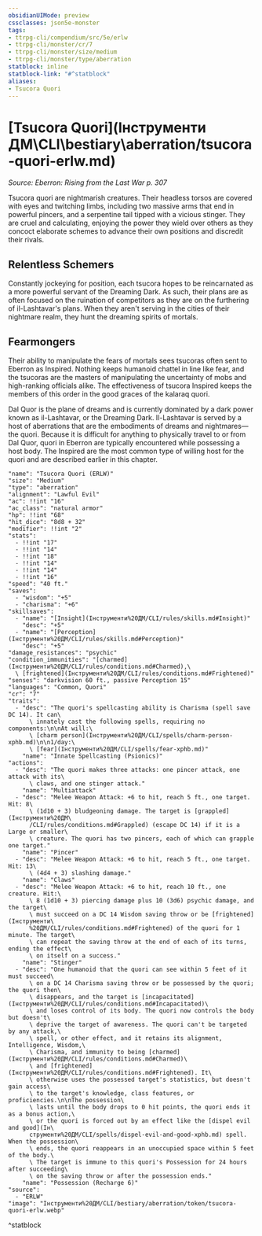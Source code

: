 ```yaml
---
obsidianUIMode: preview
cssclasses: json5e-monster
tags:
- ttrpg-cli/compendium/src/5e/erlw
- ttrpg-cli/monster/cr/7
- ttrpg-cli/monster/size/medium
- ttrpg-cli/monster/type/aberration
statblock: inline
statblock-link: "#^statblock"
aliases:
- Tsucora Quori
---
```

# [Tsucora Quori](Інструменти ДМ\CLI\bestiary\aberration/tsucora-quori-erlw.md)
*Source: Eberron: Rising from the Last War p. 307*  

Tsucora quori are nightmarish creatures. Their headless torsos are covered with eyes and twitching limbs, including two massive arms that end in powerful pincers, and a serpentine tail tipped with a vicious stinger. They are cruel and calculating, enjoying the power they wield over others as they concoct elaborate schemes to advance their own positions and discredit their rivals.

## Relentless Schemers

Constantly jockeying for position, each tsucora hopes to be reincarnated as a more powerful servant of the Dreaming Dark. As such, their plans are as often focused on the ruination of competitors as they are on the furthering of il-Lashtavar's plans. When they aren't serving in the cities of their nightmare realm, they hunt the dreaming spirits of mortals.

## Fearmongers

Their ability to manipulate the fears of mortals sees tsucoras often sent to Eberron as Inspired. Nothing keeps humanoid chattel in line like fear, and the tsucoras are the masters of manipulating the uncertainty of mobs and high-ranking officials alike. The effectiveness of tsucora Inspired keeps the members of this order in the good graces of the kalaraq quori.

Dal Quor is the plane of dreams and is currently dominated by a dark power known as il-Lashtavar, or the Dreaming Dark. Il-Lashtavar is served by a host of aberrations that are the embodiments of dreams and nightmares—the quori. Because it is difficult for anything to physically travel to or from Dal Quor, quori in Eberron are typically encountered while possessing a host body. The Inspired are the most common type of willing host for the quori and are described earlier in this chapter.

```statblock
"name": "Tsucora Quori (ERLW)"
"size": "Medium"
"type": "aberration"
"alignment": "Lawful Evil"
"ac": !!int "16"
"ac_class": "natural armor"
"hp": !!int "68"
"hit_dice": "8d8 + 32"
"modifier": !!int "2"
"stats":
  - !!int "17"
  - !!int "14"
  - !!int "18"
  - !!int "14"
  - !!int "14"
  - !!int "16"
"speed": "40 ft."
"saves":
  - "wisdom": "+5"
  - "charisma": "+6"
"skillsaves":
  - "name": "[Insight](Інструменти%20ДМ/CLI/rules/skills.md#Insight)"
    "desc": "+5"
  - "name": "[Perception](Інструменти%20ДМ/CLI/rules/skills.md#Perception)"
    "desc": "+5"
"damage_resistances": "psychic"
"condition_immunities": "[charmed](Інструменти%20ДМ/CLI/rules/conditions.md#Charmed),\
  \ [frightened](Інструменти%20ДМ/CLI/rules/conditions.md#Frightened)"
"senses": "darkvision 60 ft., passive Perception 15"
"languages": "Common, Quori"
"cr": "7"
"traits":
  - "desc": "The quori's spellcasting ability is Charisma (spell save DC 14). It can\
      \ innately cast the following spells, requiring no components:\n\nAt will:\
      \ [charm person](Інструменти%20ДМ/CLI/spells/charm-person-xphb.md)\n\n1/day:\
      \ [fear](Інструменти%20ДМ/CLI/spells/fear-xphb.md)"
    "name": "Innate Spellcasting (Psionics)"
"actions":
  - "desc": "The quori makes three attacks: one pincer attack, one attack with its\
      \ claws, and one stinger attack."
    "name": "Multiattack"
  - "desc": "Melee Weapon Attack: +6 to hit, reach 5 ft., one target. Hit: 8\
      \ (1d10 + 3) bludgeoning damage. The target is [grappled](Інструменти%20ДМ\
      /CLI/rules/conditions.md#Grappled) (escape DC 14) if it is a Large or smaller\
      \ creature. The quori has two pincers, each of which can grapple one target."
    "name": "Pincer"
  - "desc": "Melee Weapon Attack: +6 to hit, reach 5 ft., one target. Hit: 13\
      \ (4d4 + 3) slashing damage."
    "name": "Claws"
  - "desc": "Melee Weapon Attack: +6 to hit, reach 10 ft., one creature. Hit:\
      \ 8 (1d10 + 3) piercing damage plus 10 (3d6) psychic damage, and the target\
      \ must succeed on a DC 14 Wisdom saving throw or be [frightened](Інструменти\
      %20ДМ/CLI/rules/conditions.md#Frightened) of the quori for 1 minute. The target\
      \ can repeat the saving throw at the end of each of its turns, ending the effect\
      \ on itself on a success."
    "name": "Stinger"
  - "desc": "One humanoid that the quori can see within 5 feet of it must succeed\
      \ on a DC 14 Charisma saving throw or be possessed by the quori; the quori then\
      \ disappears, and the target is [incapacitated](Інструменти%20ДМ/CLI/rules/conditions.md#Incapacitated)\
      \ and loses control of its body. The quori now controls the body but doesn't\
      \ deprive the target of awareness. The quori can't be targeted by any attack,\
      \ spell, or other effect, and it retains its alignment, Intelligence, Wisdom,\
      \ Charisma, and immunity to being [charmed](Інструменти%20ДМ/CLI/rules/conditions.md#Charmed)\
      \ and [frightened](Інструменти%20ДМ/CLI/rules/conditions.md#Frightened). It\
      \ otherwise uses the possessed target's statistics, but doesn't gain access\
      \ to the target's knowledge, class features, or proficiencies.\n\nThe possession\
      \ lasts until the body drops to 0 hit points, the quori ends it as a bonus action,\
      \ or the quori is forced out by an effect like the [dispel evil and good](Ін\
      струменти%20ДМ/CLI/spells/dispel-evil-and-good-xphb.md) spell. When the possession\
      \ ends, the quori reappears in an unoccupied space within 5 feet of the body.\
      \ The target is immune to this quori's Possession for 24 hours after succeeding\
      \ on the saving throw or after the possession ends."
    "name": "Possession (Recharge 6)"
"source":
  - "ERLW"
"image": "Інструменти%20ДМ/CLI/bestiary/aberration/token/tsucora-quori-erlw.webp"
```
^statblock